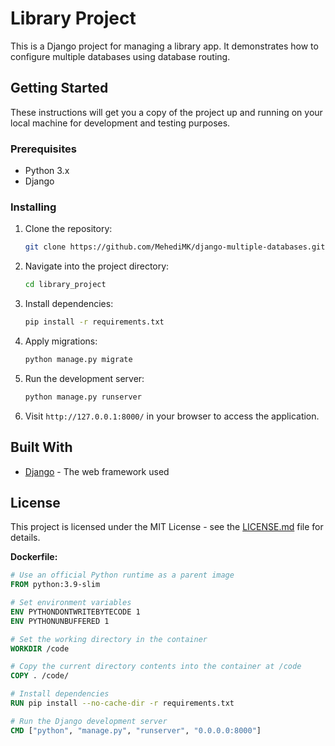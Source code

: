 # Library Project

This is a Django project for managing a library app. It demonstrates how to configure multiple databases using database routing.

## Getting Started

These instructions will get you a copy of the project up and running on your local machine for development and testing purposes.

### Prerequisites

- Python 3.x
- Django

### Installing

1. Clone the repository:

   ```bash
   git clone https://github.com/MehediMK/django-multiple-databases.git
   ```

2. Navigate into the project directory:

   ```bash
   cd library_project
   ```

3. Install dependencies:

   ```bash
   pip install -r requirements.txt
   ```

4. Apply migrations:

   ```bash
   python manage.py migrate
   ```

5. Run the development server:

   ```bash
   python manage.py runserver
   ```

6. Visit `http://127.0.0.1:8000/` in your browser to access the application.

## Built With

- [Django](https://www.djangoproject.com/) - The web framework used


## License

This project is licensed under the MIT License - see the [LICENSE.md](LICENSE.md) file for details.


**Dockerfile:**

```Dockerfile
# Use an official Python runtime as a parent image
FROM python:3.9-slim

# Set environment variables
ENV PYTHONDONTWRITEBYTECODE 1
ENV PYTHONUNBUFFERED 1

# Set the working directory in the container
WORKDIR /code

# Copy the current directory contents into the container at /code
COPY . /code/

# Install dependencies
RUN pip install --no-cache-dir -r requirements.txt

# Run the Django development server
CMD ["python", "manage.py", "runserver", "0.0.0.0:8000"]
```
